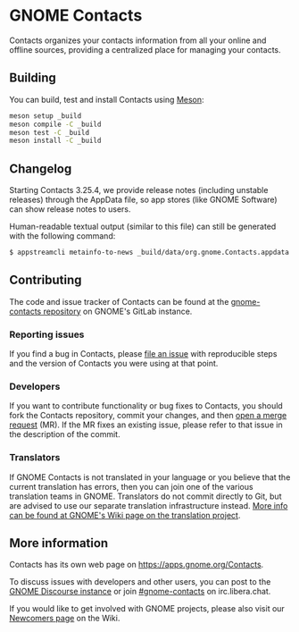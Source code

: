 # GNOME Contacts

Contacts organizes your contacts information from all your online and offline
sources, providing a centralized place for managing your contacts.

## Building

You can build, test and install Contacts using [Meson](http://mesonbuild.com/):

```sh
meson setup _build
meson compile -C _build
meson test -C _build
meson install -C _build
```

## Changelog
Starting Contacts 3.25.4, we provide release notes (including unstable releases)
through the AppData file, so app stores (like GNOME Software) can show release
notes to users.

Human-readable textual output (similar to this file) can still be generated
with the following command:

```sh
$ appstreamcli metainfo-to-news _build/data/org.gnome.Contacts.appdata.xml NEWS
```

## Contributing

The code and issue tracker of Contacts can be found at the
[gnome-contacts repository](https://gitlab.gnome.org/GNOME/gnome-contacts) on
GNOME's GitLab instance.

### Reporting issues

If you find a bug in Contacts, please [file an
issue](https://gitlab.gnome.org/GNOME/gnome-contacts/issues) with reproducible
steps and the version of Contacts you were using at that point.

### Developers

If you want to contribute functionality or bug fixes to Contacts, you should
fork the Contacts repository, commit your changes, and then [open a merge
request](https://gitlab.gnome.org/GNOME/gnome-contacts/merge_requests/new) (MR).
If the MR fixes an existing issue, please refer to that issue in the
description of the commit.

### Translators

If GNOME Contacts is not translated in your language or you believe that the
current translation has errors, then you can join one of the various
translation teams in GNOME. Translators do not commit directly to Git, but are
advised to use our separate translation infrastructure instead. [More info can
be found at GNOME's Wiki page on the translation
project](https://wiki.gnome.org/TranslationProject/JoiningTranslation).

## More information

Contacts has its own web page on https://apps.gnome.org/Contacts.

To discuss issues with developers and other users, you can post to the
[GNOME Discourse instance](https://discourse.gnome.org/tags/contacts)
or join [#gnome-contacts](irc://irc.libera.chat/gnome-contacts) on irc.libera.chat.

If you would like to get involved with GNOME projects, please also visit our
[Newcomers page](https://wiki.gnome.org/Newcomers)
on the Wiki.
